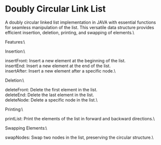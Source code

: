 # Doubly Circular Link List
 A doubly circular linked list implementation in JAVA with essential functions for seamless manipulation of the list. This versatile data structure provides efficient insertion, deletion, printing, and swapping of elements.\

Features:\

Insertion:\

insertFront: Insert a new element at the beginning of the list.\
insertEnd: Insert a new element at the end of the list.\
insertAfter: Insert a new element after a specific node.\

Deletion:\

deleteFront: Delete the first element in the list.\
deleteEnd: Delete the last element in the list.\
deleteNode: Delete a specific node in the list.\

Printing:\

printList: Print the elements of the list in forward and backward directions.\

Swapping Elements:\

swapNodes: Swap two nodes in the list, preserving the circular structure.\
